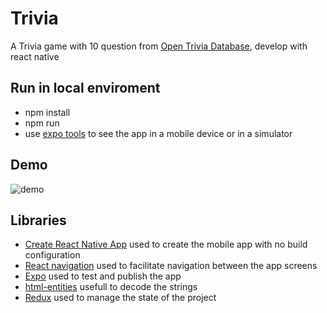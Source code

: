 
# Trivia

A Trivia game with 10 question from [Open Trivia Database](https://opentdb.com/), develop with react native

## Run in local enviroment
   - npm install
   - npm run
   - use [expo tools](https://expo.io/tools) to see the app in a mobile device or in a simulator

## Demo
![demo](https://user-images.githubusercontent.com/6817073/43045634-79889d90-8dbc-11e8-9345-481fedbaf9fd.gif)

## Libraries
   - [Create React Native App](https://github.com/react-community/create-react-native-app) used to create the mobile app with no build configuration
   - [React navigation](https://reactnavigation.org/) used to facilitate navigation between the app screens
   - [Expo](https://expo.io/) used to test and publish the app
   - [html-entities](https://github.com/mdevils/node-html-entities#readme) usefull to decode the strings
   - [Redux](https://redux.js.org/) used to manage the state of the project